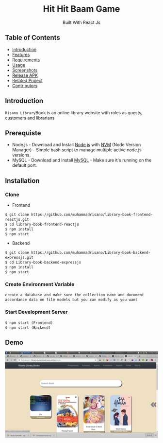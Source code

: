 <h1 align="center">Hit Hit Baam Game</h1>
<p align="center">
  Built With React Js
 </p>

## Table of Contents

- [Introduction](#introduction)
- [Features](#features)
- [Requirements](#requirements)
- [Usage](#usage-for-development)
- [Screenshots](#screenshots)
- [Release APK](#release-apk)
- [Related Project](#related-project-backend)
- [Contributors](#contributors)

## Introduction
`Risano Library`Book is an online library website with roles as guests, customers and librarians

## Prerequiste
- Node.js - Download and Install [Node.js](https://nodejs.org/en/) with [NVM](https://github.com/creationix/nvm) (Node Version Manager) - Simple bash script to manage multiple active node.js versions.
- MySQL - Download and Install [MySQL](https://www.mysql.com/downloads/) - Make sure it's running on the default port.  

## Installation
### Clone
- Frontend
```
$ git clone https://github.com/muhammadrisano/library-book-frontend-reactjs.git
$ cd library-book-frontend-reactjs
$ npm install
$ npm start
```
- Backend
```
$ git clone https://github.com/muhammadrisano/Library-book-backend-expressjs.git
$ cd Library-book-backend-expressjs
$ npm install
$ npm start
```


### Create Environment Variable
```
create a database and make sure the collection name and document accordance data on file models but you can modify as you want
```

### Start Development Server
```
$ npm start (Frontend)
$ npm start (Backend)
```


## Demo

<img src="src/assets/images/git/libraribook.png"/>
